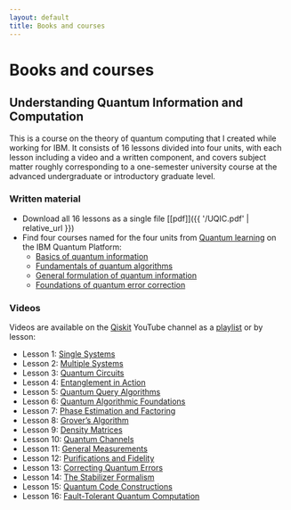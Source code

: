 ```yaml
---
layout: default
title: Books and courses
---
```


# Books and courses

## Understanding Quantum Information and Computation

This is a course on the theory of quantum computing that I created while working for IBM. It consists of 16 lessons divided into four units, with each lesson including a video and a written component, and covers subject matter roughly corresponding to a one-semester university course at the advanced undergraduate or introductory graduate level.

### Written material

- Download all 16 lessons as a single file [[pdf]]({{ '/UQIC.pdf' | relative_url }})
- Find four courses named for the four units from [Quantum learning](https://quantum.cloud.ibm.com/learning/en) on the IBM Quantum Platform:
  - [Basics of quantum information](https://quantum.cloud.ibm.com/learning/en/courses/basics-of-quantum-information)
  - [Fundamentals of quantum algorithms](https://quantum.cloud.ibm.com/learning/en/courses/fundamentals-of-quantum-algorithms)
  - [General formulation of quantum information](https://quantum.cloud.ibm.com/learning/en/courses/general-formulation-of-quantum-information)
  - [Foundations of quantum error correction](https://quantum.cloud.ibm.com/learning/en/courses/foundations-of-quantum-error-correction)

### Videos

Videos are available on the [Qiskit](https://www.youtube.com/@qiskit) YouTube channel as a [playlist](https://www.youtube.com/playlist?list=PLOFEBzvs-VvqKKMXX4vbi4EB1uaErFMSO) or by lesson:

- Lesson 1: [Single Systems](https://youtu.be/3-c4xJa7Flk)
- Lesson 2: [Multiple Systems](https://youtu.be/DfZZS8Spe7U)
- Lesson 3: [Quantum Circuits](https://youtu.be/30U2DTfIrOU)
- Lesson 4: [Entanglement in Action](https://youtu.be/GSsElSQgMbU)
- Lesson 5: [Quantum Query Algorithms](https://youtu.be/2wticzHE1vs)
- Lesson 6: [Quantum Algorithmic Foundations](https://youtu.be/2wxxvwRGANQ)
- Lesson 7: [Phase Estimation and Factoring](https://youtu.be/4nT0BTUxhJY)
- Lesson 8: [Grover’s Algorithm](https://youtu.be/hnpjC8WQVrQ)
- Lesson 9: [Density Matrices](https://youtu.be/CeK9ry8G8HQ)
- Lesson 10: [Quantum Channels](https://youtu.be/cMl-xIDSmXI)
- Lesson 11: [General Measurements](https://youtu.be/Xi9YTYzQErY)
- Lesson 12: [Purifications and Fidelity](https://youtu.be/jemWEdnJTnI)
- Lesson 13: [Correcting Quantum Errors](https://youtu.be/OoQSdcKAIZc)
- Lesson 14: [The Stabilizer Formalism](https://youtu.be/3ib2JP_LeIU)
- Lesson 15: [Quantum Code Constructions](https://youtu.be/9TCIOm8gcVQ)
- Lesson 16: [Fault-Tolerant Quantum Computation](https://youtu.be/aeaqXh2XXMk)